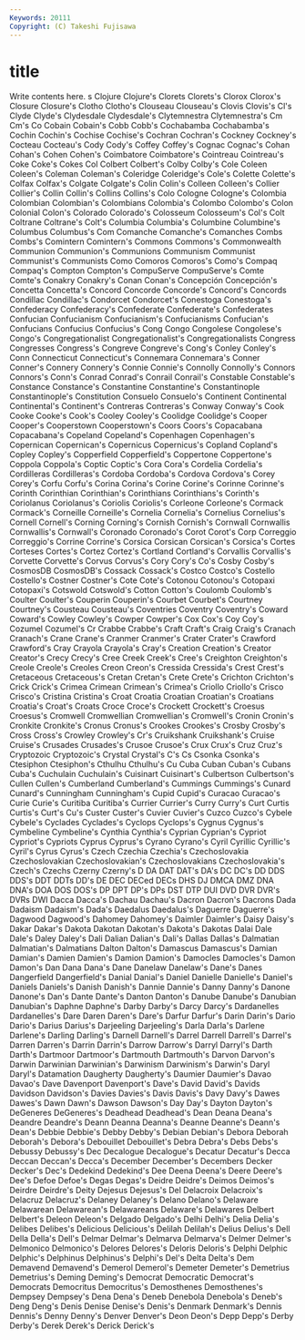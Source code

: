 ```yaml
---
Keywords: 20111 
Copyright: (C) Takeshi Fujisawa
---
```


# title

Write contents here.
s Clojure Clojure's Clorets Clorets's Clorox Clorox's Closure Closure's
Clotho Clotho's Clouseau Clouseau's Clovis Clovis's Cl's Clyde Clyde's Clydesdale
Clydesdale's Clytemnestra Clytemnestra's Cm Cm's Co Cobain Cobain's Cobb Cobb's
Cochabamba Cochabamba's Cochin Cochin's Cochise Cochise's Cochran Cochran's Cockney Cockney's
Cocteau Cocteau's Cody Cody's Coffey Coffey's Cognac Cognac's Cohan Cohan's
Cohen Cohen's Coimbatore Coimbatore's Cointreau Cointreau's Coke Coke's Cokes Col
Colbert Colbert's Colby Colby's Cole Coleen Coleen's Coleman Coleman's Coleridge
Coleridge's Cole's Colette Colette's Colfax Colfax's Colgate Colgate's Colin Colin's
Colleen Colleen's Collier Collier's Collin Collin's Collins Collins's Colo Cologne
Cologne's Colombia Colombian Colombian's Colombians Colombia's Colombo Colombo's Colon Colonial
Colon's Colorado Colorado's Colosseum Colosseum's Col's Colt Coltrane Coltrane's Colt's
Columbia Columbia's Columbine Columbine's Columbus Columbus's Com Comanche Comanche's Comanches
Combs Combs's Comintern Comintern's Commons Commons's Commonwealth Communion Communion's Communions
Communism Communist Communist's Communists Como Comoros Comoros's Como's Compaq Compaq's
Compton Compton's CompuServe CompuServe's Comte Comte's Conakry Conakry's Conan Conan's
Concepción Concepción's Concetta Concetta's Concord Concorde Concorde's Concord's Concords Condillac
Condillac's Condorcet Condorcet's Conestoga Conestoga's Confederacy Confederacy's Confederate Confederate's Confederates
Confucian Confucianism Confucianism's Confucianisms Confucian's Confucians Confucius Confucius's Cong Congo
Congolese Congolese's Congo's Congregationalist Congregationalist's Congregationalists Congress Congresses Congress's Congreve
Congreve's Cong's Conley Conley's Conn Connecticut Connecticut's Connemara Connemara's Conner
Conner's Connery Connery's Connie Connie's Connolly Connolly's Connors Connors's Conn's
Conrad Conrad's Conrail Conrail's Constable Constable's Constance Constance's Constantine Constantine's
Constantinople Constantinople's Constitution Consuelo Consuelo's Continent Continental Continental's Continent's Contreras
Contreras's Conway Conway's Cook Cooke Cooke's Cook's Cooley Cooley's Coolidge
Coolidge's Cooper Cooper's Cooperstown Cooperstown's Coors Coors's Copacabana Copacabana's Copeland
Copeland's Copenhagen Copenhagen's Copernican Copernican's Copernicus Copernicus's Copland Copland's Copley
Copley's Copperfield Copperfield's Coppertone Coppertone's Coppola Coppola's Coptic Coptic's Cora
Cora's Cordelia Cordelia's Cordilleras Cordilleras's Cordoba Cordoba's Cordova Cordova's Corey
Corey's Corfu Corfu's Corina Corina's Corine Corine's Corinne Corinne's Corinth
Corinthian Corinthian's Corinthians Corinthians's Corinth's Coriolanus Coriolanus's Coriolis Coriolis's Corleone
Corleone's Cormack Cormack's Corneille Corneille's Cornelia Cornelia's Cornelius Cornelius's Cornell
Cornell's Corning Corning's Cornish Cornish's Cornwall Cornwallis Cornwallis's Cornwall's Coronado
Coronado's Corot Corot's Corp Correggio Correggio's Corrine Corrine's Corsica Corsican
Corsican's Corsica's Cortes Corteses Cortes's Cortez Cortez's Cortland Cortland's Corvallis
Corvallis's Corvette Corvette's Corvus Corvus's Cory Cory's Co's Cosby Cosby's
CosmosDB CosmosDB's Cossack Cossack's Costco Costco's Costello Costello's Costner Costner's
Cote Cote's Cotonou Cotonou's Cotopaxi Cotopaxi's Cotswold Cotswold's Cotton Cotton's
Coulomb Coulomb's Coulter Coulter's Couperin Couperin's Courbet Courbet's Courtney Courtney's
Cousteau Cousteau's Coventries Coventry Coventry's Coward Coward's Cowley Cowley's Cowper
Cowper's Cox Cox's Coy Coy's Cozumel Cozumel's Cr Crabbe Crabbe's
Craft Craft's Craig Craig's Cranach Cranach's Crane Crane's Cranmer Cranmer's
Crater Crater's Crawford Crawford's Cray Crayola Crayola's Cray's Creation Creation's
Creator Creator's Crecy Crecy's Cree Creek Creek's Cree's Creighton Creighton's
Creole Creole's Creoles Creon Creon's Cressida Cressida's Crest Crest's Cretaceous
Cretaceous's Cretan Cretan's Crete Crete's Crichton Crichton's Crick Crick's Crimea
Crimean Crimean's Crimea's Criollo Criollo's Crisco Crisco's Cristina Cristina's Croat
Croatia Croatian Croatian's Croatians Croatia's Croat's Croats Croce Croce's Crockett
Crockett's Croesus Croesus's Cromwell Cromwellian Cromwellian's Cromwell's Cronin Cronin's Cronkite
Cronkite's Cronus Cronus's Crookes Crookes's Crosby Crosby's Cross Cross's Crowley
Crowley's Cr's Cruikshank Cruikshank's Cruise Cruise's Crusades Crusades's Crusoe Crusoe's
Crux Crux's Cruz Cruz's Cryptozoic Cryptozoic's Crystal Crystal's C's Cs
Csonka Csonka's Ctesiphon Ctesiphon's Cthulhu Cthulhu's Cu Cuba Cuban Cuban's
Cubans Cuba's Cuchulain Cuchulain's Cuisinart Cuisinart's Culbertson Culbertson's Cullen Cullen's
Cumberland Cumberland's Cummings Cummings's Cunard Cunard's Cunningham Cunningham's Cupid Cupid's
Curacao Curacao's Curie Curie's Curitiba Curitiba's Currier Currier's Curry Curry's
Curt Curtis Curtis's Curt's Cu's Custer Custer's Cuvier Cuvier's Cuzco
Cuzco's Cybele Cybele's Cyclades Cyclades's Cyclops Cyclops's Cygnus Cygnus's Cymbeline
Cymbeline's Cynthia Cynthia's Cyprian Cyprian's Cypriot Cypriot's Cypriots Cyprus Cyprus's
Cyrano Cyrano's Cyril Cyrillic Cyrillic's Cyril's Cyrus Cyrus's Czech Czechia
Czechia's Czechoslovakia Czechoslovakian Czechoslovakian's Czechoslovakians Czechoslovakia's Czech's Czechs Czerny Czerny's
D DA DAT DAT's DA's DC DC's DD DDS DDS's
DDT DDTs DD's DE DEC DECed DECs DHS DJ DMCA
DMZ DNA DNA's DOA DOS DOS's DP DPT DP's DPs
DST DTP DUI DVD DVR DVR's DVRs DWI Dacca Dacca's
Dachau Dachau's Dacron Dacron's Dacrons Dada Dadaism Dadaism's Dada's Daedalus
Daedalus's Daguerre Daguerre's Dagwood Dagwood's Dahomey Dahomey's Daimler Daimler's Daisy
Daisy's Dakar Dakar's Dakota Dakotan Dakotan's Dakota's Dakotas Dalai Dale
Dale's Daley Daley's Dali Dalian Dalian's Dali's Dallas Dallas's Dalmatian
Dalmatian's Dalmatians Dalton Dalton's Damascus Damascus's Damian Damian's Damien Damien's
Damion Damion's Damocles Damocles's Damon Damon's Dan Dana Dana's Dane
Danelaw Danelaw's Dane's Danes Dangerfield Dangerfield's Danial Danial's Daniel Danielle
Danielle's Daniel's Daniels Daniels's Danish Danish's Dannie Dannie's Danny Danny's
Danone Danone's Dan's Dante Dante's Danton Danton's Danube Danube's Danubian
Danubian's Daphne Daphne's Darby Darby's Darcy Darcy's Dardanelles Dardanelles's Dare
Daren Daren's Dare's Darfur Darfur's Darin Darin's Dario Dario's Darius
Darius's Darjeeling Darjeeling's Darla Darla's Darlene Darlene's Darling Darling's Darnell
Darnell's Darrel Darrell Darrell's Darrel's Darren Darren's Darrin Darrin's Darrow
Darrow's Darryl Darryl's Darth Darth's Dartmoor Dartmoor's Dartmouth Dartmouth's Darvon
Darvon's Darwin Darwinian Darwinian's Darwinism Darwinism's Darwin's Daryl Daryl's Datamation
Daugherty Daugherty's Daumier Daumier's Davao Davao's Dave Davenport Davenport's Dave's
David David's Davids Davidson Davidson's Davies Davies's Davis Davis's Davy
Davy's Dawes Dawes's Dawn Dawn's Dawson Dawson's Day Day's Dayton
Dayton's DeGeneres DeGeneres's Deadhead Deadhead's Dean Deana Deana's Deandre Deandre's
Deann Deanna Deanna's Deanne Deanne's Deann's Dean's Debbie Debbie's Debby
Debby's Debian Debian's Debora Deborah Deborah's Debora's Debouillet Debouillet's Debra
Debra's Debs Debs's Debussy Debussy's Dec Decalogue Decalogue's Decatur Decatur's
Decca Deccan Deccan's Decca's December December's Decembers Decker Decker's Dec's
Dedekind Dedekind's Dee Deena Deena's Deere Deere's Dee's Defoe Defoe's
Degas Degas's Deidre Deidre's Deimos Deimos's Deirdre Deirdre's Deity Dejesus
Dejesus's Del Delacroix Delacroix's Delacruz Delacruz's Delaney Delaney's Delano Delano's
Delaware Delawarean Delawarean's Delawareans Delaware's Delawares Delbert Delbert's Deleon Deleon's
Delgado Delgado's Delhi Delhi's Delia Delia's Delibes Delibes's Delicious Delicious's
Delilah Delilah's Delius Delius's Dell Della Della's Dell's Delmar Delmar's
Delmarva Delmarva's Delmer Delmer's Delmonico Delmonico's Delores Delores's Deloris Deloris's
Delphi Delphic Delphic's Delphinus Delphinus's Delphi's Del's Delta Delta's Dem
Demavend Demavend's Demerol Demerol's Demeter Demeter's Demetrius Demetrius's Deming Deming's
Democrat Democratic Democrat's Democrats Democritus Democritus's Demosthenes Demosthenes's Dempsey Dempsey's
Dena Dena's Deneb Denebola Denebola's Deneb's Deng Deng's Denis Denise
Denise's Denis's Denmark Denmark's Dennis Dennis's Denny Denny's Denver Denver's
Deon Deon's Depp Depp's Derby Derby's Derek Derek's Derick Derick's
